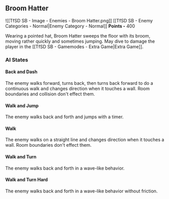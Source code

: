 ## Broom Hatter
![[TfSD SB - Image - Enemies - Broom Hatter.png]]
[[TfSD SB - Enemy Categories - Normal|Enemy Category - Normal]]
**Points -** 400

Wearing a pointed hat, Broom Hatter sweeps the floor with its broom, moving rather quickly and sometimes jumping. May dive to damage the player in the [[TfSD SB - Gamemodes - Extra Game|Extra Game]].
### AI States
#### Back and Dash
The enemy walks forward, turns back, then turns back forward to do a continuous walk and changes direction when it touches a wall. Room boundaries and collision don't effect them.
#### Walk and Jump
The enemy walks back and forth and jumps with a timer.
#### Walk
The enemy walks on a straight line and changes direction when it touches a wall. Room boundaries don't effect them.
#### Walk and Turn
The enemy walks back and forth in a wave-like behavior.
#### Walk and Turn Hard
The enemy walks back and forth in a wave-like behavior without friction.